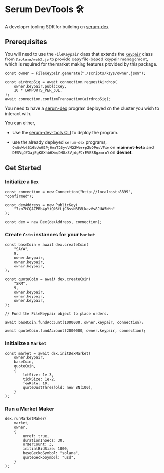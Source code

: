 # Serum DevTools 🛠️

A developer tooling SDK for building on [serum-dex](https://github.com/project-serum/serum-dex/).

## Prerequisites

You will need to use the `FileKeypair` class that extends the [`Keypair`](https://solana-labs.github.io/solana-web3.js/classes/Keypair.html) class from [`@solana/web3.js`](https://npmjs.com/package/@solana/web3.js) to provide easy file-based keypair management, which is required for the market making features provided by this package.

```
const owner = FileKeypair.generate("./scripts/keys/owner.json");

const airdropSig = await connection.requestAirdrop(
    owner.keypair.publicKey,
    10 * LAMPORTS_PER_SOL,
);
await connection.confirmTransaction(airdropSig);
```

You need to have a [serum-dex](https://github.com/project-serum/serum-dex/) program deployed on the cluster you wish to interact with.

You can either,

- Use the [serum-dev-tools CLI](https://github.com/project-serum/serum-dev-tools/tree/main/cli) to deploy the program.

- use the already deployed `serum-dex` programs, `9xQeWvG816bUx9EPjHmaT23yvVM2ZWbrrpZb9PusVFin` on **mainnet-beta** and `DESVgJVGajEgKGXhb6XmqDHGz3VjdgP7rEVESBgxmroY` on **devnet**.

## Get Started

### Initialize a `Dex`

```
const connection = new Connection("http://localhost:8899", "confirmed");

const dexAddress = new PublicKey(
    "7zo7HCQAZPRb4pYiQQ6fLjC8ssN3E8LkavVs8JUA5NMn"
);

const dex = new Dex(dexAddress, connection);
```

### Create `Coin` instances for your `Market`

```
const baseCoin = await dex.createCoin(
    "SAYA",
    9,
    owner.keypair,
    owner.keypair,
    owner.keypair,
);

const quoteCoin = await dex.createCoin(
    "SRM",
    9,
    owner.keypair,
    owner.keypair,
    owner.keypair,
);

// Fund the FileKeypair object to place orders.

await baseCoin.fundAccount(1000000, owner.keypair, connection);

await quoteCoin.fundAccount(2000000, owner.keypair, connection);

```

### Initialize a `Market`

```
const market = await dex.initDexMarket(
    owner.keypair,
    baseCoin,
    quoteCoin,
    {
        lotSize: 1e-3,
        tickSize: 1e-2,
        feeRate: 10,
        quoteDustThreshold: new BN(100),
    }
);
```

### Run a Market Maker

```
dex.runMarketMaker(
    market,
    owner,
    {
        unref: true,
        durationInSecs: 30,
        orderCount: 3,
        initialBidSize: 1000,
        baseGeckoSymbol: "solana",
        quoteGeckoSymbol: "usd",
    }
);
```
